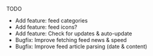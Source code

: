 TODO
- Add feature: feed categories
- Add feature: feed icons?
- Add feature: Check for updates & auto-update
- Bugfix: Improve fetching feed news & speed
- Bugfix: Improve feed article parsing (date & content)
